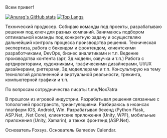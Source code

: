 Всем привет!

[![Anurag's GitHub stats](https://github-readme-stats.vercel.app/api?username=Nox7atra&show_icons=true&theme=synthwave)](https://github.com/anuraghazra/github-readme-stats)
[![Top Langs](https://github-readme-stats.vercel.app/api/top-langs/?username=Nox7atra&layout=compact&theme=synthwave)](https://github.com/anuraghazra/github-readme-stats)

Технический продюсер. Собираю команды под проекты, разрабатываю решения под ключ для разных компаний. Занимаюсь подбором оптимальной команды под конкретную задачу и осуществляю дальнейший контроль процесса производства решения. Техническая экспертиза, работа с бекендом и фронтендом, клиентскими разработчиками, DevOps, бизнес аналитиками и т.п. Ведение производства контента (арт, 3д модели, озвучка и т.п.) Работа с артдиректорами, художниками, графическими дизайнерами, UI/UX дизайнерами, риггерами, 3д моделлерами и т.п. Консультирую на тему технологий дополненной и виртуальной реальности, трекинга, компьютерной графики и т.п.

По вопросам сотрудничества писать: t.me/Nox7atra

В прошлом из игровой индустрии. Разрабатывал решения связанные с топологией пространств, триангуляциями. Разбираюсь в нюансах платформ IOS, Android, Win. Разрабатывал бекенд (Python Flask, ASP.Net, .Net Core), клиентские приложения (Unity, WPF), мобильные приложения (Unity, Xamarin), а также фронтенд (ASP.Net).

Основатель Foxsys. Основатель Gamedev Calendar.
<!--
**Nox7atra/Nox7atra** is a ✨ _special_ ✨ repository because its `README.md` (this file) appears on your GitHub profile.

Here are some ideas to get you started:

- 🔭 I’m currently working on ...
- 🌱 I’m currently learning ...
- 👯 I’m looking to collaborate on ...
- 🤔 I’m looking for help with ...
- 💬 Ask me about ...
- 📫 How to reach me: ...
- 😄 Pronouns: ...
- ⚡ Fun fact: ...
-->
